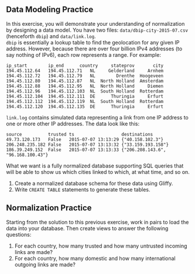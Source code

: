 Data Modeling Practice
----------------------

In this exercise, you will demonstrate your understanding of normalization by designing a data model. You have two files: `data/dbip-city-2015-07.csv` (henceforth `dbip`) and `data/link.log`.  
`dbip` is essentially a lookup table to find the geolocation for any given IP address. However, because there are over four billion IPv4 addresses (to say nothing of IPv6), each row represents a range. For example:

    ip_start     	ip_end     	country 	stateprov   	city
    194.45.112.64   194.45.112.71   NL     Gelderland     Arnhem
    194.45.112.72   194.45.112.79   NL        Drenthe  Hoogeveen
    194.45.112.80   194.45.112.87   NL  North Holland  Amsterdam
    194.45.112.88   194.45.112.95   NL  North Holland     Diemen
    194.45.112.96   194.45.112.103  NL  South Holland  Rotterdam
    194.45.112.104  194.45.112.111  DE      Thuringia     Erfurt
    194.45.112.112  194.45.112.119  NL  South Holland  Rotterdam
    194.45.112.120  194.45.112.135  DE      Thuringia     Erfurt

`link.log` contains simulated data representing a link from one IP address to one or more other IP addresses. The data look like this:

    source         	trusted	ts              	destinations
    49.73.120.173   False   2015-07-07 13:13:29 {"40.158.102.3"}
    206.248.235.182 False   2015-07-07 13:13:32 {"33.159.193.158"}
    186.39.249.152  False   2015-07-07 13:13:33 {"206.208.143.6", "96.168.100.43"}

    
What we want is a fully normalized database supporting SQL queries that will be able to show us which cities linked to which, at what time, and so on.

1. Create a normalized database schema for these data using Gliffy.
2. Write `CREATE TABLE` statements to generate these tables.

Normalization Practice
----------------------

Starting from the solution to this previous exercise, work in pairs to load the data into your database. Then create views to answer the following questions:

1. For each country, how many trusted and how many untrusted incoming links are made?
2. For each country, how many domestic and how many international outgoing links are made?